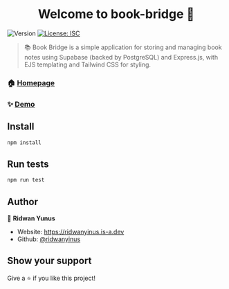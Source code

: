<h1 align="center">Welcome to book-bridge 👋</h1>
<p>
  <img alt="Version" src="https://img.shields.io/badge/version-1.0.0-blue.svg?cacheSeconds=2592000" />
  <a href="#" target="_blank">
    <img alt="License: ISC" src="https://img.shields.io/badge/License-ISC-yellow.svg" />
  </a>
</p>

> 📚 Book Bridge is a simple application for storing and managing book notes using Supabase (backed by PostgreSQL) and Express.js, with EJS templating and Tailwind CSS for styling.

### 🏠 [Homepage](https://bookbridge-pg0u.onrender.com/)

### ✨ [Demo](https://bookbridge-pg0u.onrender.com/)

## Install

```sh
npm install
```

## Run tests

```sh
npm run test
```

## Author

👤 **Ridwan Yunus**

* Website: https://ridwanyinus.is-a.dev
* Github: [@ridwanyinus](https://github.com/ridwanyinus)

## Show your support

Give a ⭐️ if you like this project!
